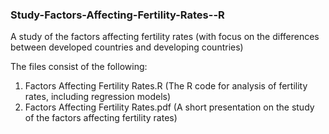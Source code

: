 ### Study-Factors-Affecting-Fertility-Rates--R
 A study of the factors affecting fertility rates (with focus on the differences between developed countries and developing countries)
 <br>
 
 The files consist of the following: 
 <br>
 1. Factors Affecting Fertility Rates.R (The R code for analysis of fertility rates, including regression models)
 2. Factors Affecting Fertility Rates.pdf (A short presentation on the study of the factors affecting fertility rates)

